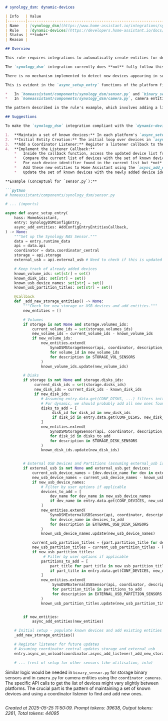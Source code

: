 ```markdown
# synology_dsm: dynamic-devices

| Info   | Value                                                                    |
|--------|--------------------------------------------------------------------------|
| Name   | [synology_dsm](https://www.home-assistant.io/integrations/synology_dsm/) |
| Rule   | [dynamic-devices](https://developers.home-assistant.io/docs/core/integration-quality-scale/rules/dynamic-devices) |
| Status | **todo**                                                                 |
| Reason |                                                                          |

## Overview

This rule requires integrations to automatically create entities for devices that are added to the service *after* the integration has been initially set up. This improves user experience by removing the need for manual re-configuration when, for example, a new disk is added to a NAS or a new camera is connected to Surveillance Station.

The `synology_dsm` integration currently does **not** fully follow this rule. While it uses `DataUpdateCoordinator` to fetch data from the Synology DSM periodically, the logic for creating entities is primarily located within the platform `async_setup_entry` functions (`sensor.py`, `binary_sensor.py`, `camera.py`). These functions iterate over the known devices (disks, volumes, USB devices, cameras) available *at the time the integration or platform is set up* and create entities for them.

There is no mechanism implemented to detect new devices appearing in subsequent coordinator updates after the initial setup and dynamically add corresponding entities to Home Assistant. For instance, if a user adds a new disk to the NAS or connects a new camera to Surveillance Station after the `synology_dsm` integration is already running, the integration will not automatically create entities for these new devices. A Home Assistant restart or integration reload would be required to pick them up.

This is evident in the `async_setup_entry` functions of the platform files:

*   In `homeassistant/components/synology_dsm/sensor.py` and `binary_sensor.py`, entities for storage (disks, volumes) and external USB devices are created by iterating directly over `api.storage.volumes_ids`, `api.storage.disks_ids`, and `external_usb.get_devices.values()` within `async_setup_entry`. This snapshot of devices is taken only during the initial setup.
*   In `homeassistant/components/synology_dsm/camera.py`, camera entities are created by iterating over `coordinator.data["cameras"]` within `async_setup_entry`. Again, this is done only during the initial setup.

The pattern described in the rule's example, which involves adding a listener to the coordinator to check for new devices on each update and dynamically add entities using `async_add_entities` within the listener callback, is not present in the current code.

## Suggestions

To make the `synology_dsm` integration compliant with the `dynamic-devices` rule, the entity creation logic in the relevant platform files (`sensor.py`, `binary_sensor.py`, `camera.py`) needs to be modified.

1.  **Maintain a set of known devices:** In each platform's `async_setup_entry`, initialize a set (or similar structure) to keep track of the unique identifiers of the devices for which entities have already been created.
2.  **Initial Entity Creation:** The initial loop over devices in `async_setup_entry` should populate this set and add the entities.
3.  **Add a Coordinator Listener:** Register a listener callback to the appropriate coordinator (e.g., `coordinator_central` for storage/USB in `sensor.py` and `binary_sensor.py`, `coordinator_cameras` for cameras in `camera.py`) using `entry.async_on_unload(coordinator.async_add_listener(callback))`.
4.  **Implement the Listener Callback:**
    *   Inside the callback function, access the updated device list from the coordinator's data (`coordinator.data` or via `api` if the data is mirrored there).
    *   Compare the current list of devices with the set of known devices.
    *   For each device identifier found in the current list but *not* in the known set, create the corresponding entity instance(s).
    *   Add these new entities to Home Assistant using the `async_add_entities` callback passed to `async_setup_entry`.
    *   Update the set of known devices with the newly added device identifiers.

**Example (Conceptual for `sensor.py`):**

```python
# homeassistant/components/synology_dsm/sensor.py

# ... (imports)

async def async_setup_entry(
    hass: HomeAssistant,
    entry: SynologyDSMConfigEntry,
    async_add_entities: AddConfigEntryEntitiesCallback,
) -> None:
    """Set up the Synology NAS Sensor."""
    data = entry.runtime_data
    api = data.api
    coordinator = data.coordinator_central
    storage = api.storage
    external_usb = api.external_usb # Need to check if this is updated by central coordinator

    # Keep track of already added devices
    known_volume_ids: set[str] = set()
    known_disk_ids: set[str] = set()
    known_usb_device_names: set[str] = set()
    known_usb_partition_titles: set[str] = set()

    @callback
    def _add_new_storage_entities() -> None:
        """Check for new storage or USB devices and add entities."""
        new_entities = []

        # Volumes
        if storage is not None and storage.volumes_ids:
            current_volume_ids = set(storage.volumes_ids)
            new_volume_ids = current_volume_ids - known_volume_ids
            if new_volume_ids:
                new_entities.extend(
                    SynoDSMStorageSensor(api, coordinator, description, volume_id)
                    for volume_id in new_volume_ids
                    for description in STORAGE_VOL_SENSORS
                )
                known_volume_ids.update(new_volume_ids)

        # Disks
        if storage is not None and storage.disks_ids:
             current_disk_ids = set(storage.disks_ids)
             new_disk_ids = current_disk_ids - known_disk_ids
             if new_disk_ids:
                # Assuming entry.data.get(CONF_DISKS, ...) filters initial entities
                # For dynamic, we should probably add all new ones found
                disks_to_add = [
                     disk_id for disk_id in new_disk_ids
                     if disk_id in entry.data.get(CONF_DISKS, new_disk_ids) # Re-apply user filter if needed, or add all
                ]
                new_entities.extend(
                    SynoDSMStorageSensor(api, coordinator, description, disk_id)
                    for disk_id in disks_to_add
                    for description in STORAGE_DISK_SENSORS
                )
                known_disk_ids.update(new_disk_ids)


        # External USB Devices and Partitions (assuming external_usb is updated by central coordinator)
        if external_usb is not None and external_usb.get_devices:
            current_usb_device_names = {dev.device_name for dev in external_usb.get_devices.values()}
            new_usb_device_names = current_usb_device_names - known_usb_device_names
            if new_usb_device_names:
                # Filter by user options if applicable
                devices_to_add = [
                    dev_name for dev_name in new_usb_device_names
                    if dev_name in entry.data.get(CONF_DEVICES, new_usb_device_names)
                ]
                new_entities.extend(
                    SynoDSMExternalUSBSensor(api, coordinator, description, device_name)
                    for device_name in devices_to_add
                    for description in EXTERNAL_USB_DISK_SENSORS
                )
                known_usb_device_names.update(new_usb_device_names)

            current_usb_partition_titles = {part.partition_title for dev in external_usb.get_devices.values() for part in dev.device_partitions.values()}
            new_usb_partition_titles = current_usb_partition_titles - known_usb_partition_titles
            if new_usb_partition_titles:
                 # Filter by user options if applicable
                partitions_to_add = [
                    part_title for part_title in new_usb_partition_titles
                    if part_title in entry.data.get(CONF_DEVICES, new_usb_partition_titles) # This filter logic might need refinement depending on how CONF_DEVICES is used
                ]
                new_entities.extend(
                     SynoDSMExternalUSBSensor(api, coordinator, description, partition_title)
                     for partition_title in partitions_to_add
                     for description in EXTERNAL_USB_PARTITION_SENSORS
                )
                known_usb_partition_titles.update(new_usb_partition_titles)


        if new_entities:
            async_add_entities(new_entities)

    # Initial setup - populate known devices and add existing entities
    _add_new_storage_entities()

    # Register listener for future updates
    # Assuming coordinator_central updates storage and external_usb
    entry.async_on_unload(coordinator.async_add_listener(_add_new_storage_entities))

    # ... (rest of setup for other sensors like utilisation, info)
```

Similar logic would be needed in `binary_sensor.py` for storage binary sensors and in `camera.py` for camera entities using the `coordinator_cameras`. The specific API calls to get the list of devices might vary slightly between platforms. The crucial part is the pattern of maintaining a set of known devices and using a coordinator listener to find and add new ones.

```
```

_Created at 2025-05-25 11:50:09. Prompt tokens: 39638, Output tokens: 2261, Total tokens: 44095_
